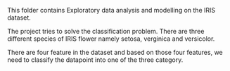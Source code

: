 This folder contains Exploratory data analysis and modelling on the IRIS dataset.

The project tries to solve the classification problem. There are three different species of IRIS flower namely setosa, verginica and versicolor.

There are four feature in the dataset and based on those four features, we need to classify the datapoint into one of the three category.
